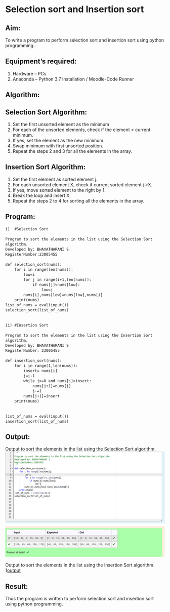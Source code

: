 # Selection sort and Insertion sort
## Aim:
To write a program to perform selection sort and insertion sort using python programming.
## Equipment’s required:
1.	Hardware – PCs
2.	Anaconda – Python 3.7 Installation / Moodle-Code Runner
## Algorithm:
## Selection Sort Algorithm:
1.	Set the first unsorted element as the minimum
2.	For each of the unsorted elements, check if the element < current minimum.
3.	If yes, set the element as the new minimum.
4.	Swap minimum with first unsorted position.
5.	Repeat the steps 2 and 3 for all the elements in the array.
## Insertion Sort Algorithm:
1.	Set the first element as sorted element j.
2.	For each unsorted element X, check if current sorted element j >X.
3.	If yes, move sorted element to the right by 1.
4.	Break the loop and insert X.
5.	Repeat the steps 2 to 4 for sorting all the elements in the array.

## Program:
```
i)	#Selection Sort

Program to sort the elements in the list using the Selection Sort algorithm.
Developed by: BHAVATHARANI S
RegisterNumber:23005455 

def selection_sort(nums):
    for i in range(len(nums)):
        low=i
        for j in range(i+1,len(nums)):
            if nums[j]<nums[low]:
                low=j
        nums[i],nums[low]=nums[low],nums[i]
    print(nums)
list_of_nums = eval(input())
selection_sort(list_of_nums)
    

ii)	#Insertion Sort

Program to sort the elements in the list using the Insertion Sort algorithm.
Developed by: BHAVATHARANI S
RegisterNumber: 23005455

def insertion_sort(nums):
    for i in range(1,len(nums)):
        insert= nums[i]
        j=i-1
        while j>=0 and nums[j]>insert:
            nums[j+1]=nums[j]
            j-=1
        nums[j+1]=insert
    print(nums)
    
    
list_of_nums = eval(input())
insertion_sort(list_of_nums)
```

## Output:
Output to sort the elements in the list using the Selection Sort algorithm.
![output](./selectionoutput.png)

Output to sort the elements in the list using the Insertion Sort algorithm.
1[output](./insertionoutput-1.png)

## Result:
Thus the program is written to perform selection sort and insertion sort using python programming.
